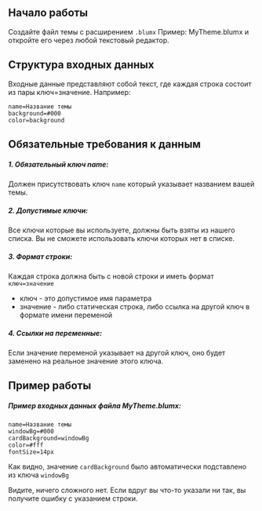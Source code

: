 ## Начало работы
Создайте файл темы с расширением `.blumx` Пример: MyTheme.blumx и откройте его через любой текстовый редактор.
## Структура входных данных
Входные данные представляют собой текст, где каждая строка состоит из пары ключ=значение. Например:
```
name=Название темы
background=#000
color=background
```
## Обязательные требования к данным
##### 1. Обязательный ключ name:
Должен присутствовать ключ `name` который указывает названием вашей темы.
##### 2. Допустимые ключи:
Все ключи которые вы используете, должны быть взяты из нашего списка. Вы не сможете использовать ключи которых нет в списке.
##### 3. Формат строки:
Каждая строка должна быть с новой строки и иметь формат `ключ=значение`
* ключ - это допустимое имя параметра
* значение - либо статическая строка, либо ссылка на другой ключ в формате имени переменой
##### 4. Ссылки на переменные:
Если значение переменой указывает на другой ключ, оно будет заменено на реальное значение этого ключа.
## Пример работы
##### Пример входных данных файла MyTheme.blumx:
```
name=Название темы
windowBg=#000
cardBackground=windowBg
color=#fff
fontSize=14px
```
Как видно, значение `cardBackground` было автоматически подставлено из ключа `windowBg`

Видите, ничего сложного нет. Если вдруг вы что-то указали ни так, вы получите ошибку с указанием строки.
